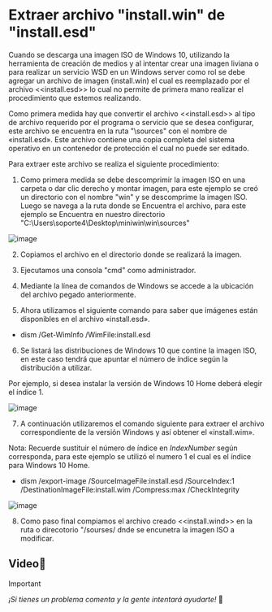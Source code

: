 # Extraer archivo "install.win" de "install.esd"

Cuando se descarga una imagen ISO de Windows 10, utilizando la herramienta de creación de medios y al intentar crear una imagen liviana o para realizar un servicio WSD en un Windows server como rol se debe agregar un archivo de imagen (install.win) el cual es reemplazado por el archivo <<install.esd>> lo cual no permite de primera mano realizar el procedimiento que estemos realizando.

Como primera medida hay que convertir el archivo <<install.esd>> al tipo de archivo requerido por el programa o servicio que se desea configurar, este archivo se encuentra en la ruta "\sources" con el nombre de «install.esd». Este archivo contiene una copia completa del sistema operativo en un contenedor de protección el cual no puede ser editado.


Para extraer este archivo se realiza el siguiente procedimiento:
 
1. Como primera medida se debe descomprimir la imagen ISO en una carpeta o dar clic derecho y montar imagen, para este ejemplo se creó un directorio con el nombre "win" y se descomprime la imagen ISO. Luego se navega a la ruta donde se Encuentra el archivo, para este ejemplo se Encuentra en nuestro directorio "C:\Users\soporte4\Desktop\miniwin\win\sources"


![image](https://github.com/wobistdu003/Administracion-servidores-windows/assets/110427600/65eea173-0697-464e-8a2c-0891cec3b373)


2. Copiamos el archivo en el directorio donde se realizará la imagen.

3. Ejecutamos una consola "cmd" como administrador.

4. Mediante la línea de comandos de Windows se accede a la ubicación del archivo pegado anteriormente.

5. Ahora utilizamos el siguiente comando para saber que imágenes están disponibles en el archivo «install.esd».

 * dism /Get-WimInfo /WimFile:install.esd

6. Se listará las distribuciones de Windows 10 que contine la imagen ISO, en este caso tendrá que apuntar el número de índice según la distribución a utilizar.

Por ejemplo, si desea instalar la versión de Windows 10 Home deberá elegir el índice 1.

![image](https://github.com/wobistdu003/Administracion-servidores-windows/assets/110427600/fc3fd1a4-0747-4c3c-b05c-5bd9bbb1fff4)


7. A continuación utilizaremos el comando siguiente para extraer el archivo correspondiente de la versión Windows y así obtener el «install.wim».

Nota: Recuerde sustituir el número de índice en *IndexNumber* según corresponda, para este ejemplo se utilizó el numero 1 el cual es el índice para Windows 10 Home.

 * dism /export-image /SourceImageFile:install.esd /SourceIndex:1 /DestinationImageFile:install.wim /Compress:max /CheckIntegrity

![image](https://github.com/wobistdu003/Administracion-servidores-windows/assets/110427600/cd2d8af3-7d36-4f81-b06c-6d3c4d24a7ad)

8. Como paso final compiamos el archivo creado <<install.wind>> en la ruta o direcotorio "/sourses/ dnde se encunetra la imagen ISO a modificar.

   
## Video:movie_camera:



> [!IMPORTANT]
_¡Si tienes un problema comenta y la gente intentará ayudarte!_ :tada:
